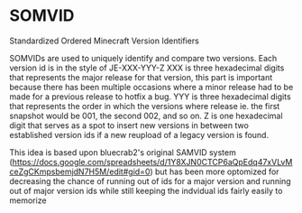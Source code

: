 # SOMVID
Standardized Ordered Minecraft Version Identifiers

SOMVIDs are used to uniquely identify and compare two versions.
Each version id is in the style of JE-XXX-YYY-Z
XXX is three hexadecimal digits that represents the major release for that version, this part is important because there has been multiple occasions where a minor release had to be made for a previous release to hotfix a bug.
YYY is three hexadecimal digits that represents the order in which the versions where release ie. the first snapshot would be 001, the second 002, and so on.
Z is one hexadecimal digit that serves as a spot to insert new versions in between two established version ids if a new reupload of a legacy version is found.

This idea is based upon bluecrab2's original SAMVID system (https://docs.google.com/spreadsheets/d/1Y8XJN0CTCP6aQpEdq47xVLvMceZgCKmpsbemjdN7H5M/edit#gid=0) but has been more optomized for decreasing the chance of running out of ids for a major version and running out of major version ids while still keeping the indvidual ids fairly easily to memorize
